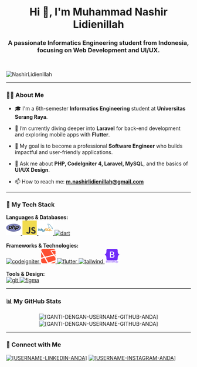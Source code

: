 <h1 align="center">Hi 👋, I'm Muhammad Nashir Lidienillah</h1>
<h3 align="center">A passionate Informatics Engineering student from Indonesia, focusing on Web Development and UI/UX.</h3>

<br>

<p align="left"> <img src="https://komarev.com/ghpvc/?username=NashirLidienillah&label=Profile%20views&color=0e75b6&style=flat" alt="NashirLidienillah" /> </p>

---

### 👨‍💻 About Me

- 🎓 I'm a 6th-semester **Informatics Engineering** student at **Universitas Serang Raya**.

- 🌱 I’m currently diving deeper into **Laravel** for back-end development and exploring mobile apps with **Flutter**.

- 🎯 My goal is to become a professional **Software Engineer** who builds impactful and user-friendly applications.

- 💬 Ask me about **PHP, CodeIgniter 4, Laravel, MySQL**, and the basics of **UI/UX Design**.

- 📫 How to reach me: **m.nashirlidienillah@gmail.com**

---

### 🚀 My Tech Stack

<p align="left">
    <strong>Languages & Databases:</strong><br>
    <a href="https://www.php.net" target="_blank" rel="noreferrer"> <img src="https://raw.githubusercontent.com/devicons/devicon/master/icons/php/php-original.svg" alt="php" width="40" height="40"/> </a>
    <a href="https://developer.mozilla.org/en-US/docs/Web/JavaScript" target="_blank" rel="noreferrer"> <img src="https://raw.githubusercontent.com/devicons/devicon/master/icons/javascript/javascript-original.svg" alt="javascript" width="40" height="40"/> </a>
    <a href="https://www.mysql.com/" target="_blank" rel="noreferrer"> <img src="https://raw.githubusercontent.com/devicons/devicon/master/icons/mysql/mysql-original-wordmark.svg" alt="mysql" width="40" height="40"/> </a>
    <a href="https://www.dart.dev" target="_blank" rel="noreferrer"> <img src="https://www.vectorlogo.zone/logos/dartlang/dartlang-icon.svg" alt="dart" width="40" height="40"/> </a>
    <br><br>
    <strong>Frameworks & Technologies:</strong><br>
    <a href="https://codeigniter.com" target="_blank" rel="noreferrer"> <img src="https://cdn.worldvectorlogo.com/logos/codeigniter.svg" alt="codeigniter" width="40" height="40"/> </a>
    <a href="https://laravel.com/" target="_blank" rel="noreferrer"> <img src="https://raw.githubusercontent.com/devicons/devicon/master/icons/laravel/laravel-plain.svg" alt="laravel" width="40" height="40"/> </a>
    <a href="https://flutter.dev" target="_blank" rel="noreferrer"> <img src="https://www.vectorlogo.zone/logos/flutterio/flutterio-icon.svg" alt="flutter" width="40" height="40"/> </a>
    <a href="https://tailwindcss.com/" target="_blank" rel="noreferrer"> <img src="https://www.vectorlogo.zone/logos/tailwindcss/tailwindcss-icon.svg" alt="tailwind" width="40" height="40"/> </a>
    <a href="https://getbootstrap.com" target="_blank" rel="noreferrer"> <img src="https://raw.githubusercontent.com/devicons/devicon/master/icons/bootstrap/bootstrap-plain-wordmark.svg" alt="bootstrap" width="40" height="40"/> </a>
    <br><br>
    <strong>Tools & Design:</strong><br>
    <a href="https://git-scm.com/" target="_blank" rel="noreferrer"> <img src="https://www.vectorlogo.zone/logos/git-scm/git-scm-icon.svg" alt="git" width="40" height="40"/> </a>
    <a href="https://www.figma.com/" target="_blank" rel="noreferrer"> <img src="https://www.vectorlogo.zone/logos/figma/figma-icon.svg" alt="figma" width="40" height="40"/> </a>
</p>

---

### 📊 My GitHub Stats

<p align="center">
  <img align="center" src="https://github-readme-stats.vercel.app/api?username=[GANTI-DENGAN-USERNAME-GITHUB-ANDA]&show_icons=true&locale=en&theme=tokyonight" alt="[GANTI-DENGAN-USERNAME-GITHUB-ANDA]" />
  <img align="center" src="https://github-readme-stats.vercel.app/api/top-langs?username=[GANTI-DENGAN-USERNAME-GITHUB-ANDA]&show_icons=true&locale=en&layout=compact&theme=tokyonight" alt="[GANTI-DENGAN-USERNAME-GITHUB-ANDA]" />
</p>

---

### 🤝 Connect with Me

<p align="left">
<a href="https://linkedin.com/in/[USERNAME-LINKEDIN-ANDA]" target="blank"><img align="center" src="https://raw.githubusercontent.com/rahuldkjain/github-profile-readme-generator/master/src/images/icons/Social/linked-in-alt.svg" alt="[USERNAME-LINKEDIN-ANDA]" height="30" width="40" /></a>
<a href="https://instagram.com/[USERNAME-INSTAGRAM-ANDA]" target="blank"><img align="center" src="https://raw.githubusercontent.com/rahuldkjain/github-profile-readme-generator/master/src/images/icons/Social/instagram.svg" alt="[USERNAME-INSTAGRAM-ANDA]" height="30" width="40" /></a>
</p>
